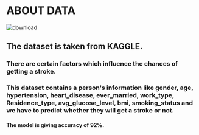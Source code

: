 # ABOUT DATA
  ![download](https://user-images.githubusercontent.com/65180814/112335679-70544300-8ce2-11eb-8cae-1f6c3525b00f.png)

## The dataset is taken from KAGGLE.

### There are certain factors which influence the chances of getting a stroke. 
### This dataset contains a person's information like gender, age, hypertension, heart_disease, ever_married, work_type, Residence_type, avg_glucose_level, bmi, smoking_status and we have to predict whether they will get a stroke or not.

#### The model is giving accuracy of 92%.
